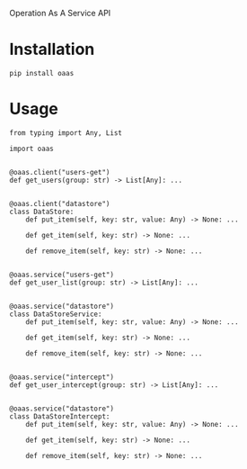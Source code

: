 Operation As A Service API

Installation
============

    pip install oaas

Usage
=====

    from typing import Any, List

    import oaas


    @oaas.client("users-get")
    def get_users(group: str) -> List[Any]: ...


    @oaas.client("datastore")
    class DataStore:
        def put_item(self, key: str, value: Any) -> None: ...

        def get_item(self, key: str) -> None: ...

        def remove_item(self, key: str) -> None: ...


    @oaas.service("users-get")
    def get_user_list(group: str) -> List[Any]: ...


    @oaas.service("datastore")
    class DataStoreService:
        def put_item(self, key: str, value: Any) -> None: ...

        def get_item(self, key: str) -> None: ...

        def remove_item(self, key: str) -> None: ...


    @oaas.service("intercept")
    def get_user_intercept(group: str) -> List[Any]: ...


    @oaas.service("datastore")
    class DataStoreIntercept:
        def put_item(self, key: str, value: Any) -> None: ...

        def get_item(self, key: str) -> None: ...

        def remove_item(self, key: str) -> None: ...
